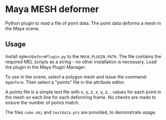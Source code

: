 # Maya MESH deformer

Python plugin to read a file of point data. The point data deforms a mesh in
the Maya scene.

## Usage

Install `dgMeshDeformPlugin.py` to the `MAYA_PLUGIN_PATH`. The file contains the
required MEL scripts as a string - no other installation is necessary.
Load the plugin in the Maya Plugin Manager.

To use in the scene, select a polygon mesh and issue the command: `dgdeform`.
Then select a "points" file in the attribute editor.

A points file is a simple text file with x, y, z, x, y, z... values for each
point in the mesh on each line for each deforming frame. No checks are made to
ensure the number of points match.

The files `cube.obj` and `testdata.pts` are provided, to demonstrate usage.
